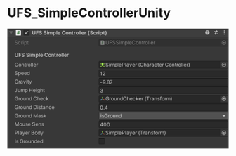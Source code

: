 # UFS_SimpleControllerUnity
<img src="https://raw.githubusercontent.com/utkayfirat/UFS_SimpleControllerUnity/main/Default_Settings.png">
